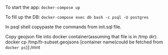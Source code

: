 To start the app:
`docker-compose up`

To fill up the DB:
`docker-compose exec db bash -c psql -U postgres`

In psql shell copypaste the commands from init.sql file.

Copy geojson file into docker container(assuming that file is in /tmp dir):
docker cp /tmp/fr-subset.geojsons  [container name(could be fetched from `docker ps`)]:/mnt